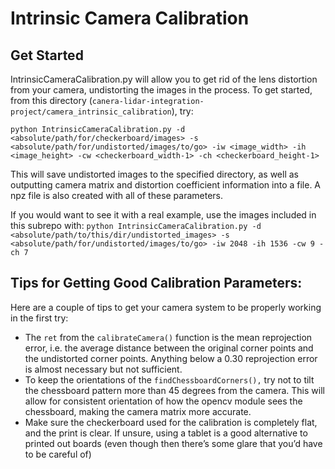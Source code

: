 # Intrinsic Camera Calibration

## Get Started
IntrinsicCameraCalibration.py will allow you to get rid of the lens distortion
from your camera, undistorting the images in the process. To get started, from this directory (`canera-lidar-integration-project/camera_intrinsic_calibration`), try:

`python IntrinsicCameraCalibration.py -d <absolute/path/for/checkerboard/images> -s <absolute/path/for/undistorted/images/to/go> -iw <image_width> -ih <image_height> -cw <checkerboard_width-1> -ch <checkerboard_height-1>`

This will save undistorted images to the specified directory, as well as outputting camera matrix and distortion coefficient information into a file.
A npz file is also created with all of these parameters.

If you would want to see it with a real example, use the images included in this subrepo with:
`python IntrinsicCameraCalibration.py -d <absolute/path/to/this/dir/undistorted_images> -s <absolute/path/for/undistorted/images/to/go> -iw 2048 -ih 1536 -cw 9 -ch 7`

## Tips for Getting Good Calibration Parameters: 
Here are a couple of tips to get your camera system to be properly working in the first try:

- The `ret` from the `calibrateCamera()` function is the mean reprojection error, i.e. the average distance between the original corner points and the undistorted corner points. Anything below a 0.30 reprojection error is almost necessary but not sufficient.
- To keep the orientations of the `findChessboardCorners(),` try not to tilt the chessboard pattern more than 45 degrees from the camera. This will allow for consistent orientation of how the opencv module sees the chessboard, making the camera matrix more accurate.
- Make sure the checkerboard used for the calibration is completely flat, and the print is clear. If unsure, using a tablet is a good alternative to printed out boards (even though then there’s some glare that you’d have to be careful of)
